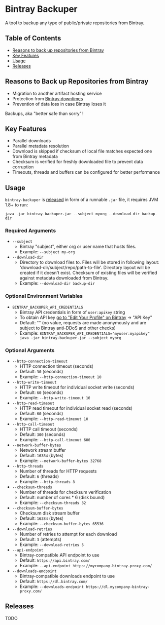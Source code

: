 # Bintray Backuper

A tool to backup any type of public/private repositories from Bintray.

## Table of Contents

- [Reasons to back up repositories from Bintray](#reasons-to-back-up-repositories-from-bintray)
- [Key Features](#key-features)
- [Usage](#usage)
- [Releases](#releases)

## Reasons to Back up Repositories from Bintray

- Migration to another artifact hosting service
- Protection from [Bintray downtimes](https://status.bintray.com)
- Prevention of data loss in case Bintray loses it

Backups, aka "better safe than sorry"!

## Key Features

- Parallel downloads
- Parallel metadata resolution
- Download is skipped if checksum of local file matches expected one from Bintray metadata
- Checksum is verified for freshly downloaded file to prevent data corruption
- Timeouts, threads and buffers can be configured for better performance

## Usage

`bintray-backuper` is [released](#releases) in form of a runnable `.jar` file, it requires JVM 1.8+ to run:

```console
java -jar bintray-backuper.jar --subject myorg --download-dir backup-dir
```

### Required Arguments

- `--subject`
    - Bintray "subject", either org or user name that hosts files.
    - Example: `--subject my-org`
- `--download-dir`
    - Directory to download files to. Files will be stored in following layout: 'download-dir/subject/repo/path-to-file'. Directory layout will be created if it doesn't exist. Checksum of existing files will be verified against metadata downloaded from Bintray.
    - Example: `--download-dir backup-dir`


### Optional Environment Variables

- `BINTRAY_BACKUPER_API_CREDENTIALS`
    - Bintray API credentials in form of `user:apikey` string
    - To obtain API key [go to "Edit Your Profile" on Bintray](https://bintray.com/profile/edit) → "API Key"
    - Default: "" (no value, requests are made anonymously and are subject to Bintray anti-DDoS and other checks)
    - Example: `BINTRAY_BACKUPER_API_CREDENTIALS="myuser:myapikey" java -jar bintray-backuper.jar --subject myorg`

### Optional Arguments

- `--http-connection-timeout`
    - HTTP connection timeout (seconds)
    - Default: `30` (seconds)
    - Example: `--http-connection-timeout 10`
- `--http-write-timeout`
    - HTTP write timeout for individual socket write (seconds)
    - Default: `60` (seconds)
    - Example: `--http-write-timeout 10`
- `--http-read-timeout`
    - HTTP read timeout for individual socket read (seconds)
    - Default: `60` (seconds)
    - Example: `--http-read-timeout 10`
- `--http-call-timeout`
    - HTTP call timeout (seconds)
    - Default: `300` (seconds)
    - Example: `--http-call-timeout 600`
- `--network-buffer-bytes`
    - Network stream buffer
    - Default: `16384` (bytes)
    - Example: `--network-buffer-bytes 32768`
- `--http-threads`
    - Number of threads for HTTP requests
    - Default: `6` (threads)
    - Example: `--http-threads 8`
- `--checksum-threads`
    - Number of threads for checksum verification
    - Default: number of cores * 6 (disk bound)
    - Example: `--checksum-threads 32`
- `--checksum-buffer-bytes`
    - Checksum disk stream buffer
    - Default: `16384` (bytes)
    - Example: `--checksum-buffer-bytes 65536`
- `--download-retries`
    - Number of retries to attempt for each download
    - Default: `3` (attempts)
    - Example: `--download-retries 5`
- `--api-endpoint`
    - Bintray-compatible API endpoint to use
    - Default: `https://api.bintray.com/`
    - Example: `--api-endpoint https://mycompany-bintray-proxy.com/`
- `--downloads-endpoint`
    - Bintray-compatible downloads endpoint to use
    - Default: `https://dl.bintray.com/`
    - Example: `--downloads-endpoint https://dl.mycompany-bintray-proxy.com/`

## Releases

TODO

